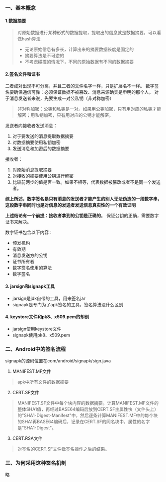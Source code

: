 ### 一、基本概念
#### 1.数据摘要
> 对原始数据进行某种形式的数据提取，提取出的信息就是数据摘要，可以看做hash算法
> - 无论原始信息有多长，计算出来的摘要数据长度是固定的
> - 摘要算法是不可逆的
> - 不考虑碰撞的情况下，不同的原始数据有不同的数据摘要

#### 2.签名文件和证书
二者成对出现不可分离，并且二者的文件名字一样，只是扩展名不一样。
数字签名要确保通信可靠：必须保证数据不被篡改、消息来源确实是申明的那个人。
对于消息发送者来说，先要生成一对公私钥（非对称加密）
> 非对称加密：公钥和私钥是一对。如果用公钥加密，只有用对应的私钥才能解密；用私钥加密，只有用对应的公钥才能解密。

发送者向接收者发送消息：
1. 对于要发送的消息提取数据摘要
2. 对数据摘要使用私钥加密
3. 发送消息和加密后的数据摘要

接收者：
1. 对原始消息提取摘要
2. 对接收的摘要使用公钥进行解密
3. 比较前两步的值是否一致。如果不相等，代表数据被篡改或者不是同一个发送者。

**综上所述，数字签名是只有消息的发送者才能产生的别人无法伪造的一段数字串，这段数字串同时也是对信息的发送者发送信息真实性的一个有效证明**

**上述结论有一个前提：接收者拿到的公钥是正确的**。
保证公钥的正确，需要数字证书来解决。

数字证书包含以下内容：
- 颁发机构
- 有效期
- 消息发送方的公钥
- 证书所有者
- 数字签名使用的算法
- 数字签名

#### 3. jarsign和signapk工具
- jarsign是jdk自带的工具，用来签名jar
- signapk是专门为了apk签名的工具，签名算法没什么区别

#### 4. keystore文件和pk8、x509.pem的却别
- jarsign使用keystore文件
- signapk使用pk8、x509.pem

### 二、Android中的签名流程
signapk的源码位置在com/android/signapk/sign.java
1. MANIFEST.MF文件
> apk中所有文件的数据摘要
2. CERT.SF文件
> MANIFEST.SF文件中每个块内容的数据摘要。计算MANIFEST.MF文件的整体SHA1值，再经过BASE64编码后放到CERT.SF主属性快（文件头上）的"SHA1-Digest-Manifest"中，然后逐条计算MANIFEST.MF中的每个块的SHA1再BASE64编码后，记录在CERT.SF的同名块中，属性的名字是"SHA1-Digest"。
3. CERT.RSA文件
> 对签名的CERT.SF文件做签名操作之后的结果。

### 三、为何采用这种签名机制
略